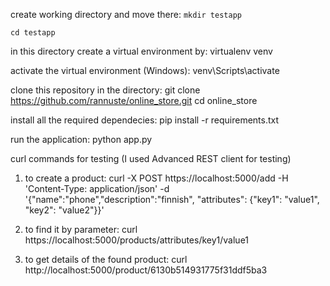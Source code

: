 create working directory and move there:
`mkdir testapp`

`cd testapp`

in this directory create a virtual environment by:
virtualenv venv

activate the virtual environment (Windows):
venv\Scripts\activate

clone this repository in the directory:
git clone https://github.com/rannuste/online_store.git
cd online_store

install all the required dependecies:
pip install -r requirements.txt

run the application:
python app.py

curl commands for testing (I used Advanced REST client for testing)
1. to create a product:
curl -X POST https://localhost:5000/add -H 'Content-Type: application/json' -d '{"name":"phone","description":"finnish", "attributes": {"key1": "value1", "key2": "value2"}}'

2. to find it by parameter:
curl https://localhost:5000/products/attributes/key1/value1

3. to get details of the found product:
curl http://localhost:5000/product/6130b514931775f31ddf5ba3
